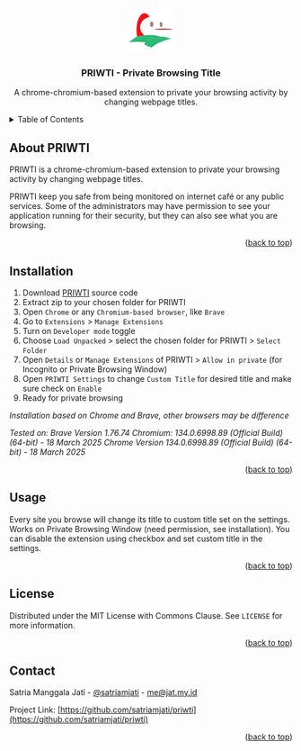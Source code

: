 <!-- HEADER -->
<a name="readme-top"></a>
<br />
<div align="center">
  <a href="https://github.com/satriamjati/priwti">
    <img src="icon.png" alt="Logo" width="80" height="80">
  </a>

  <h3 align="center">PRIWTI - Private Browsing Title</h3>

  <p align="center">
    A chrome-chromium-based extension to private your browsing activity by changing webpage titles. 

</div>



<!-- TABLE OF CONTENTS -->
<details>
  <summary>Table of Contents</summary>
  <ol>
    <li><a href="#about-priwti">About PRIWTI</a></li>
    <li><a href="#installation">Installation</a></li>
    <li><a href="#usage">Usage</a></li>
    <li><a href="#license">License</a></li>
    <li><a href="#contact">Contact</a></li>
  </ol>
</details>



<!-- ABOUT PRIWTI -->
## About PRIWTI

<!-- [![priwti Screenshot][product-screenshot]](images/priwti.png) -->

PRIWTI is a chrome-chromium-based extension to private your browsing activity by changing webpage titles. 

PRIWTI keep you safe from being monitored on internet café or any public services. Some of the administrators may have permission to see your application running for their security, but they can also see what you are browsing. 

<p align="right">(<a href="#readme-top">back to top</a>)</p>


<!-- GETTING STARTED -->
## Installation
1. Download <a href="https://github.com/satriamjati/priwti/archive/refs/heads/main.zip">PRIWTI</a> source code
2. Extract zip to your chosen folder for PRIWTI 
1. Open `Chrome` or any `Chromium-based browser`, like `Brave`
2. Go to `Extensions` > `Manage Extensions`
3. Turn on `Developer mode` toggle
4. Choose `Load Unpacked` > select the chosen folder for PRIWTI > `Select Folder`
5. Open `Details` or `Manage Extensions` of PRIWTI > `Allow in private` (for Incognito or Private Browsing Window)
7. Open `PRIWTI Settings` to change `Custom Title` for desired title and make sure check on `Enable` 
8. Ready for private browsing

*Installation based on Chrome and Brave, other browsers may be difference*

*Tested on:*
*Brave Version 1.76.74 Chromium: 134.0.6998.89 (Official Build) (64-bit) - 18 March 2025*
*Chrome Version 134.0.6998.89 (Official Build) (64-bit) - 18 March 2025*


<p align="right">(<a href="#readme-top">back to top</a>)</p>



<!-- USAGE  -->
## Usage

Every site you browse will change its title to custom title set on the settings. Works on Private Browsing Window (need permission, see installation). You can disable the extension using checkbox and set custom title in the settings. 


<p align="right">(<a href="#readme-top">back to top</a>)</p>



<!-- LICENSE -->
## License

Distributed under the MIT License with Commons Clause. See `LICENSE` for more information.

<p align="right">(<a href="#readme-top">back to top</a>)</p>



<!-- CONTACT -->
## Contact

Satria Manggala Jati - [@satriamjati](https://twitter.com/satriamjati) - me@jat.my.id

Project Link: [https://github.com/satriamjati/priwti](https://github.com/satriamjati/priwti)

<p align="right">(<a href="#readme-top">back to top</a>)</p>


[product-screenshot]: images/priwti.png
